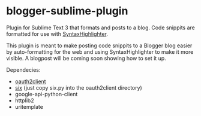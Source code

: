# blogger-sublime-plugin
Plugin for Sublime Text 3 that formats and posts to a blog. Code snippits are formatted for use with 
<a href="http://alexgorbatchev.com/SyntaxHighlighter/">SyntaxHighlighter</a>.

This plugin is meant to make posting code snippits to a Blogger blog easier by auto-formatting for the web and using
SyntaxHighlighter to make it more visible. A blogpost will be coming soon showing how to set it up.

Dependecies:
<ul>
<li><a href="https://github.com/google/oauth2client">oauth2client</a></li>
<li><a href="https://pypi.python.org/pypi/six">six</a> (just copy six.py into the oauth2client directory)</li>
<li>google-api-python-client</li>
<li>httplib2</li>
<li>uritemplate</li>
</ul>
